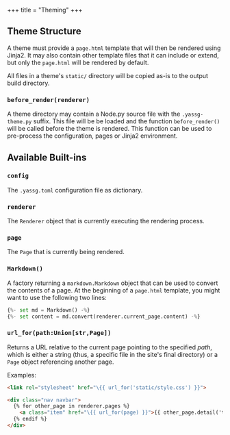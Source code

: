 +++
title = "Theming"
+++

## Theme Structure

A theme must provide a `page.html` template that will then be rendered using
Jinja2. It may also contain other template files that it can include or extend,
but only the `page.html` will be rendered by default.

All files in a theme's `static/` directory will be copied as-is to the output
build directory.

### `before_render(renderer)`

A theme directory may  contain a Node.py source file with the `.yassg-theme.py`
suffix. This file will be be loaded and the function `before_render()` will be
called before the theme is rendered. This function can be used to
pre-process the configuration, pages or Jinja2 environment.

## Available Built-ins

### `config`

The `.yassg.toml` configuration file as dictionary.

### `renderer`

The `Renderer` object that is currently executing the rendering process.

### `page`

The `Page` that is currently being rendered.

### `Markdown()`

A factory returning a `markdown.Markdown` object that can be used to convert
the contents of a page. At the beginning of a `page.html` template, you
might want to use the following two lines:

```python
{%- set md = Markdown() -%}
{%- set content = md.convert(renderer.current_page.content) -%}
```

### `url_for(path:Union[str,Page])`

Returns a URL relative to the current page pointing to the specified *path*,
which is either a string (thus, a specific file in the site's final directory)
or a `Page` object referencing another page.

Examples:

```html
<link rel="stylesheet" href="\{{ url_for('static/style.css') }}">

<div class="nav navbar">
  {% for other_page in renderer.pages %}
    <a class="item" href="\{{ url_for(page) }}">{{ other_page.detail('title', page.name) }}</a>
  {% endif %}
</div>
```

